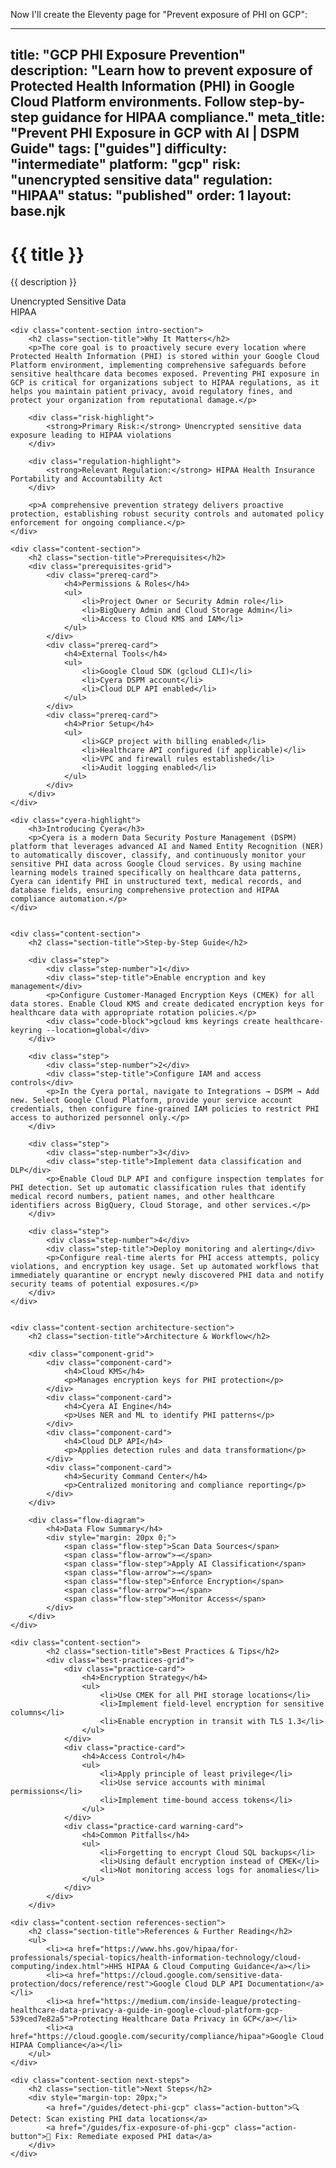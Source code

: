 Now I'll create the Eleventy page for "Prevent exposure of PHI on GCP":

---
title: "GCP PHI Exposure Prevention"
description: "Learn how to prevent exposure of Protected Health Information (PHI) in Google Cloud Platform environments. Follow step-by-step guidance for HIPAA compliance."
meta_title: "Prevent PHI Exposure in GCP with AI | DSPM Guide"
tags: ["guides"]
difficulty: "intermediate"
platform: "gcp"
risk: "unencrypted sensitive data"
regulation: "HIPAA"
status: "published"
order: 1
layout: base.njk
---

<div class="container">
    <div class="header">
        <h1>{{ title }}</h1>
        <p>{{ description }}</p>
        <div class="badge">Unencrypted Sensitive Data</div>
        <div class="badge regulation">HIPAA</div>
    </div>

    <div class="content-section intro-section">
        <h2 class="section-title">Why It Matters</h2>
        <p>The core goal is to proactively secure every location where Protected Health Information (PHI) is stored within your Google Cloud Platform environment, implementing comprehensive safeguards before sensitive healthcare data becomes exposed. Preventing PHI exposure in GCP is critical for organizations subject to HIPAA regulations, as it helps you maintain patient privacy, avoid regulatory fines, and protect your organization from reputational damage.</p>
        
        <div class="risk-highlight">
            <strong>Primary Risk:</strong> Unencrypted sensitive data exposure leading to HIPAA violations
        </div>
        
        <div class="regulation-highlight">
            <strong>Relevant Regulation:</strong> HIPAA Health Insurance Portability and Accountability Act
        </div>
        
        <p>A comprehensive prevention strategy delivers proactive protection, establishing robust security controls and automated policy enforcement for ongoing compliance.</p>
    </div>

    <div class="content-section">
        <h2 class="section-title">Prerequisites</h2>
        <div class="prerequisites-grid">
            <div class="prereq-card">
                <h4>Permissions & Roles</h4>
                <ul>
                    <li>Project Owner or Security Admin role</li>
                    <li>BigQuery Admin and Cloud Storage Admin</li>
                    <li>Access to Cloud KMS and IAM</li>
                </ul>
            </div>
            <div class="prereq-card">
                <h4>External Tools</h4>
                <ul>
                    <li>Google Cloud SDK (gcloud CLI)</li>
                    <li>Cyera DSPM account</li>
                    <li>Cloud DLP API enabled</li>
                </ul>
            </div>
            <div class="prereq-card">
                <h4>Prior Setup</h4>
                <ul>
                    <li>GCP project with billing enabled</li>
                    <li>Healthcare API configured (if applicable)</li>
                    <li>VPC and firewall rules established</li>
                    <li>Audit logging enabled</li>
                </ul>
            </div>
        </div>
    </div>
	
    <div class="cyera-highlight">
        <h3>Introducing Cyera</h3>
        <p>Cyera is a modern Data Security Posture Management (DSPM) platform that leverages advanced AI and Named Entity Recognition (NER) to automatically discover, classify, and continuously monitor your sensitive PHI data across Google Cloud services. By using machine learning models trained specifically on healthcare data patterns, Cyera can identify PHI in unstructured text, medical records, and database fields, ensuring comprehensive protection and HIPAA compliance automation.</p>
    </div>
	

    <div class="content-section">
        <h2 class="section-title">Step-by-Step Guide</h2>
        
        <div class="step">
            <div class="step-number">1</div>
            <div class="step-title">Enable encryption and key management</div>
            <p>Configure Customer-Managed Encryption Keys (CMEK) for all data stores. Enable Cloud KMS and create dedicated encryption keys for healthcare data with appropriate rotation policies.</p>
            <div class="code-block">gcloud kms keyrings create healthcare-keyring --location=global</div>
        </div>

        <div class="step">
            <div class="step-number">2</div>
            <div class="step-title">Configure IAM and access controls</div>
            <p>In the Cyera portal, navigate to Integrations → DSPM → Add new. Select Google Cloud Platform, provide your service account credentials, then configure fine-grained IAM policies to restrict PHI access to authorized personnel only.</p>
        </div>

        <div class="step">
            <div class="step-number">3</div>
            <div class="step-title">Implement data classification and DLP</div>
            <p>Enable Cloud DLP API and configure inspection templates for PHI detection. Set up automatic classification rules that identify medical record numbers, patient names, and other healthcare identifiers across BigQuery, Cloud Storage, and other services.</p>
        </div>

        <div class="step">
            <div class="step-number">4</div>
            <div class="step-title">Deploy monitoring and alerting</div>
            <p>Configure real-time alerts for PHI access attempts, policy violations, and encryption key usage. Set up automated workflows that immediately quarantine or encrypt newly discovered PHI data and notify security teams of potential exposures.</p>
        </div>
    </div>


    <div class="content-section architecture-section">
        <h2 class="section-title">Architecture & Workflow</h2>
        
        <div class="component-grid">
            <div class="component-card">
                <h4>Cloud KMS</h4>
                <p>Manages encryption keys for PHI protection</p>
            </div>
            <div class="component-card">
                <h4>Cyera AI Engine</h4>
                <p>Uses NER and ML to identify PHI patterns</p>
            </div>
            <div class="component-card">
                <h4>Cloud DLP API</h4>
                <p>Applies detection rules and data transformation</p>
            </div>
            <div class="component-card">
                <h4>Security Command Center</h4>
                <p>Centralized monitoring and compliance reporting</p>
            </div>
        </div>

        <div class="flow-diagram">
            <h4>Data Flow Summary</h4>
            <div style="margin: 20px 0;">
                <span class="flow-step">Scan Data Sources</span>
                <span class="flow-arrow">→</span>
                <span class="flow-step">Apply AI Classification</span>
                <span class="flow-arrow">→</span>
                <span class="flow-step">Enforce Encryption</span>
                <span class="flow-arrow">→</span>
                <span class="flow-step">Monitor Access</span>
            </div>
        </div>
    </div>

	<div class="content-section">
	        <h2 class="section-title">Best Practices & Tips</h2>
	        <div class="best-practices-grid">
	            <div class="practice-card">
	                <h4>Encryption Strategy</h4>
	                <ul>
	                    <li>Use CMEK for all PHI storage locations</li>
	                    <li>Implement field-level encryption for sensitive columns</li>
	                    <li>Enable encryption in transit with TLS 1.3</li>
	                </ul>
	            </div>
	            <div class="practice-card">
	                <h4>Access Control</h4>
	                <ul>
	                    <li>Apply principle of least privilege</li>
	                    <li>Use service accounts with minimal permissions</li>
	                    <li>Implement time-bound access tokens</li>
	                </ul>
	            </div>
	            <div class="practice-card warning-card">
	                <h4>Common Pitfalls</h4>
	                <ul>
	                    <li>Forgetting to encrypt Cloud SQL backups</li>
	                    <li>Using default encryption instead of CMEK</li>
	                    <li>Not monitoring access logs for anomalies</li>
	                </ul>
	            </div>
	        </div>
	    </div>

    <div class="content-section references-section">
        <h2 class="section-title">References & Further Reading</h2>
        <ul>
            <li><a href="https://www.hhs.gov/hipaa/for-professionals/special-topics/health-information-technology/cloud-computing/index.html">HHS HIPAA & Cloud Computing Guidance</a></li>
            <li><a href="https://cloud.google.com/sensitive-data-protection/docs/reference/rest">Google Cloud DLP API Documentation</a></li>
            <li><a href="https://medium.com/inside-league/protecting-healthcare-data-privacy-a-guide-in-google-cloud-platform-gcp-539ced7e82a5">Protecting Healthcare Data Privacy in GCP</a></li>
            <li><a href="https://cloud.google.com/security/compliance/hipaa">Google Cloud HIPAA Compliance</a></li>
        </ul>
    </div>

    <div class="content-section next-steps">
        <h2 class="section-title">Next Steps</h2>
        <div style="margin-top: 20px;">
            <a href="/guides/detect-phi-gcp" class="action-button">🔍 Detect: Scan existing PHI data locations</a>
            <a href="/guides/fix-exposure-of-phi-gcp" class="action-button">🔧 Fix: Remediate exposed PHI data</a>
        </div>
    </div>
</div>
